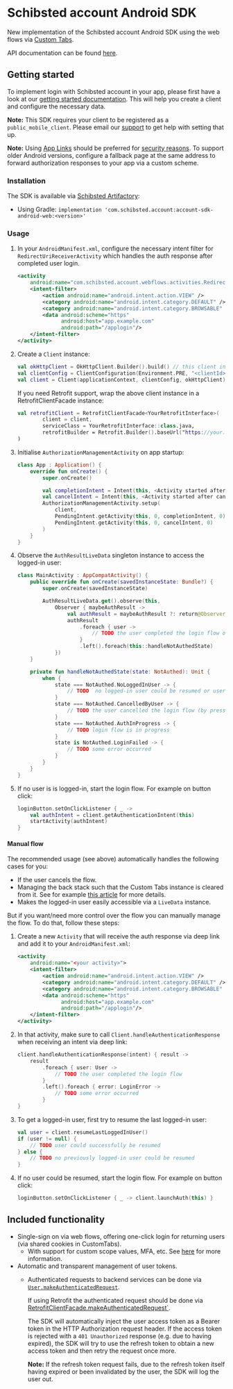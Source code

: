 # Schibsted account Android SDK

New implementation of the Schibsted account Android SDK using the web flows via
[Custom Tabs](https://developer.chrome.com/docs/android/custom-tabs/overview/).

API documentation can be found [here](https://pages.github.schibsted.io/spt-identity/account-sdk-android-web/).

## Getting started

To implement login with Schibsted account in your app, please first have a look at our
[getting started documentation](https://docs.schibsted.io/schibsted-account/gettingstarted/).
This will help you create a client and configure the necessary data.

**Note:** This SDK requires your client to be registered as a `public_mobile_client`. Please
email our [support](mailto:schibstedaccount@schibsted.com) to get help with setting that up.

**Note:** Using [App Links](https://developer.android.com/training/app-links) should be preferred
for [security reasons](https://tools.ietf.org/html/rfc8252#appendix-B.2). To support older Android
versions, configure a fallback page at the same address to forward authorization responses to your
app via a custom scheme.

### Installation

The SDK is available via [Schibsted Artifactory](https://artifacts.schibsted.io/):
* Using Gradle: `implementation 'com.schibsted.account:account-sdk-android-web:<version>'`

### Usage

1. In your `AndroidManifest.xml`, configure the necessary intent filter for
   `RedirectUriReceiverActivity` which handles the auth response after completed user login.
   ```xml
   <activity
       android:name="com.schibsted.account.webflows.activities.RedirectUriReceiverActivity">
       <intent-filter>
           <action android:name="android.intent.action.VIEW" />
           <category android:name="android.intent.category.DEFAULT" />
           <category android:name="android.intent.category.BROWSABLE" />
           <data android:scheme="https"
                 android:host="app.example.com"
                 android:path="/applogin"/>
       </intent-filter>
   </activity>
   ```
1. Create a `Client` instance:
   ```kotlin
   val okHttpClient = OkHttpClient.Builder().build() // this client instance should be shared within your app
   val clientConfig = ClientConfiguration(Environment.PRE, "<clientId>", "https://app.example.com/applogin")
   val client = Client(applicationContext, clientConfig, okHttpClient)
   ```

   If you need Retrofit support, wrap the above client instance in a RetrofitClientFacade instance:
   ```kotlin
   val retrofitClient = RetrofitClientFacade<YourRetrofitInterface>(
           client = client,
           serviceClass = YourRetrofitInterface::class.java,
           retrofitBuilder = Retrofit.Builder().baseUrl("https://your.api.com"),
   )
   ```

1. Initialise `AuthorizationManagementActivity` on app startup:
   ```kotlin
   class App : Application() {
       override fun onCreate() {
           super.onCreate()
   
           val completionIntent = Intent(this, <Activity started after completed login>)
           val cancelIntent = Intent(this, <Activity started after cancelled login>)
           AuthorizationManagementActivity.setup(
               client,
               PendingIntent.getActivity(this, 0, completionIntent, 0),
               PendingIntent.getActivity(this, 0, cancelIntent, 0)
           )
       }
   }
   ```
1. Observe the `AuthResultLiveData` singleton instance to access the logged-in user:
   ```kotlin
   class MainActivity : AppCompatActivity() {
       public override fun onCreate(savedInstanceState: Bundle?) {
           super.onCreate(savedInstanceState)
   
           AuthResultLiveData.get().observe(this,
               Observer { maybeAuthResult ->
                   val authResult = maybeAuthResult ?: return@Observer
                   authResult
                       .foreach { user ->
                           // TODO the user completed the login flow or an already logged-in user was resumed
                       }
                       .left().foreach(this::handleNotAuthedState)
               })
       }
   
       private fun handleNotAuthedState(state: NotAuthed): Unit {
           when {
               state === NotAuthed.NoLoggedInUser -> {
                   // TODO  no logged-in user could be resumed or user was logged-out
               }
               state === NotAuthed.CancelledByUser -> {
                   // TODO the user cancelled the login flow (by pressing back or closing auth activity)
               }
               state === NotAuthed.AuthInProgress -> {
                   // TODO login flow is in progress
               }
               state is NotAuthed.LoginFailed -> {
                   // TODO some error occurred
               }
           }
       }
   }
   ```
1. If no user is is logged-in, start the login flow. For example on button click:
   ```kotlin
   loginButton.setOnClickListener { _ ->
       val authIntent = client.getAuthenticationIntent(this)
       startActivity(authIntent)
   }
   ```

#### Manual flow

The recommended usage (see above) automatically handles the following cases for you:
* If the user cancels the flow.
* Managing the back stack such that the Custom Tabs instance is cleared from it. See for example
  [this article](https://www.rallyhealth.com/back-stack-management-with-chrome-custom-tabs) for
  more details.
* Makes the logged-in user easily accessible via a `LiveData` instance.
 
But if you want/need more control over the flow you can manually manage the flow.
To do that, follow these steps:

1. Create a new `Activity` that will receive the auth response via deep link and add it to your
   `AndroidManifest.xml`:
   ```xml
   <activity
       android:name="<your activity>">
       <intent-filter>
           <action android:name="android.intent.action.VIEW" />
           <category android:name="android.intent.category.DEFAULT" />
           <category android:name="android.intent.category.BROWSABLE" />
           <data android:scheme="https"
                 android:host="app.example.com"
                 android:path="/applogin"/>
       </intent-filter>
   </activity>
   ```
1. In that activity, make sure to call `Client.handleAuthenticationResponse` when receiving an
   intent via deep link:
   ```kotlin
   client.handleAuthenticationResponse(intent) { result ->
       result
           .foreach { user: User ->
               // TODO the user completed the login flow
           }
           .left().foreach { error: LoginError ->
               // TODO some error occurred
           }
   }
   ```
1. To get a logged-in user, first try to resume the last logged-in user:
   ```kotlin
   val user = client.resumeLastLoggedInUser()
   if (user != null) {
       // TODO user could successfully be resumed
   } else {
       // TODO no previously logged-in user could be resumed
   }
   ``` 
1. If no user could be resumed, start the login flow. For example on button click:
   ```kotlin
   loginButton.setOnClickListener { _ -> client.launchAuth(this) }
   ```

## Included functionality
* Single-sign on via web flows, offering one-click login for returning users (via shared cookies in
  CustomTabs).
    * With support for custom scope values, MFA, etc. See
      [here](https://docs.schibsted.io/schibsted-account/guides/authentication/) for more information.
* Automatic and transparent management of user tokens.
    * Authenticated requests to backend services can be done via
      [`User.makeAuthenticatedRequest`](https://pages.github.schibsted.io/spt-identity/account-sdk-android-web/webflows/com.schibsted.account.webflows.user/-user/make-authenticated-request.html).

      If using Retrofit the authenticated request should be done via
      [RetrofitClientFacade.makeAuthenticatedRequest`](https://pages.github.schibsted.io/spt-identity/account-sdk-android-web/webflows/com.schibsted.account.webflows.user/-retrofit-client-facade/make-authenticated-request.html).

      The SDK will automatically inject the user access token as a Bearer token in the HTTP
      Authorization request header.
      If the access token is rejected with a `401 Unauthorized` response (e.g. due to having
      expired), the SDK will try to use the refresh token to obtain a new access token and then
      retry the request once more.

      **Note:** If the refresh token request fails, due to the refresh token itself having expired
      or been invalidated by the user, the SDK will log the user out.
